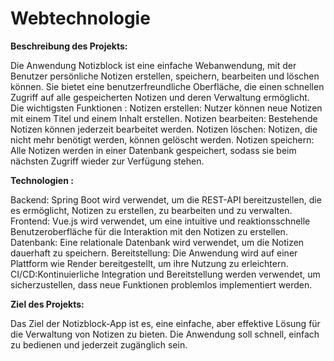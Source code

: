 # Webtechnologie

**Beschreibung des Projekts:**

Die Anwendung Notizblock ist eine einfache Webanwendung, mit der Benutzer persönliche Notizen erstellen, speichern, bearbeiten und löschen können. Sie bietet eine benutzerfreundliche Oberfläche, die einen schnellen Zugriff auf alle gespeicherten Notizen und deren Verwaltung ermöglicht.
Die wichtigsten Funktionen :
Notizen erstellen: Nutzer können neue Notizen mit einem Titel und einem Inhalt erstellen.
Notizen bearbeiten: Bestehende Notizen können jederzeit bearbeitet werden.
Notizen löschen: Notizen, die nicht mehr benötigt werden, können gelöscht werden.
Notizen speichern: Alle Notizen werden in einer Datenbank gespeichert, sodass sie beim nächsten Zugriff wieder zur Verfügung stehen.

**Technologien :**

Backend: Spring Boot wird verwendet, um die REST-API bereitzustellen, die es ermöglicht, Notizen zu erstellen, zu bearbeiten und zu verwalten.
Frontend: Vue.js wird verwendet, um eine intuitive und reaktionsschnelle Benutzeroberfläche für die Interaktion mit den Notizen zu erstellen.
Datenbank: Eine relationale Datenbank wird verwendet, um die Notizen dauerhaft zu speichern.
Bereitstellung: Die Anwendung wird auf einer Plattform wie Render bereitgestellt, um ihre Nutzung zu erleichtern.
CI/CD:Kontinuierliche Integration und Bereitstellung werden verwendet, um sicherzustellen, dass neue Funktionen problemlos implementiert werden.

**Ziel des Projekts:**

Das Ziel der Notizblock-App ist es, eine einfache, aber effektive Lösung für die Verwaltung von Notizen zu bieten. Die Anwendung soll schnell, einfach zu bedienen und jederzeit zugänglich sein.
